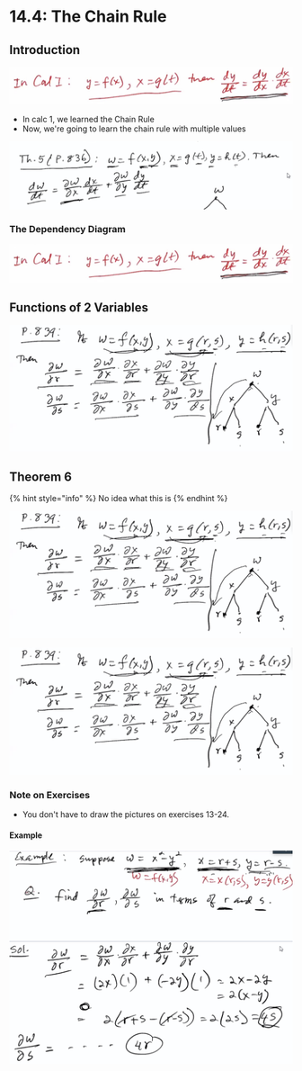 # 14.4: The Chain Rule

## Introduction

![Calc 1 Chain Rule](<../../../../../.gitbook/assets/image (379) (2) (2) (2) (2) (2) (2) (2) (2) (1) (1) (1) (2).png>)

* In calc 1, we learned the Chain Rule
* Now, we're going to learn the chain rule with multiple values

![](<../../../../../.gitbook/assets/image (344).png>)

### The Dependency Diagram

![](<../../../../../.gitbook/assets/image (379) (2) (2) (2) (2) (2) (2) (2) (2) (1) (1) (1) (5).png>)

## Functions of 2 Variables

![](<../../../../../.gitbook/assets/image (377) (6) (6) (1) (1) (1) (5).png>)

## Theorem 6

{% hint style="info" %}
No idea what this is
{% endhint %}

![](<../../../../../.gitbook/assets/image (377) (6) (6) (1) (1) (1) (3).png>)

![](<../../../../../.gitbook/assets/image (377) (6) (6) (1) (1) (1) (4).png>)

### Note on Exercises

* You don't have to draw the pictures on exercises 13-24.

#### Example

![](<../../../../../.gitbook/assets/image (346).png>)
